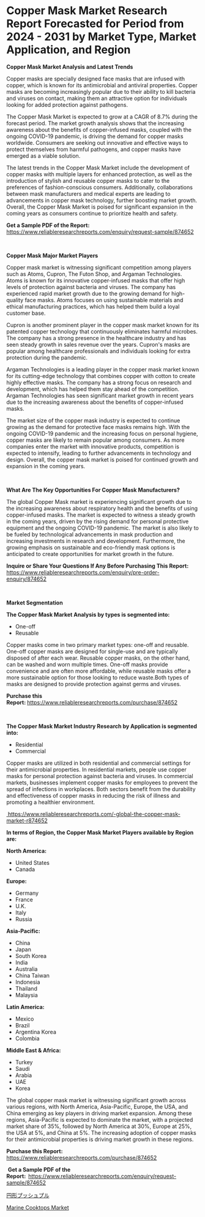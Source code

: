 <p><h1>Copper Mask Market Research Report Forecasted for Period from 2024 -  2031 by Market Type, Market Application, and Region</h1></p><p><strong>Copper Mask Market Analysis and Latest Trends</strong></p>
<p><p>Copper masks are specially designed face masks that are infused with copper, which is known for its antimicrobial and antiviral properties. Copper masks are becoming increasingly popular due to their ability to kill bacteria and viruses on contact, making them an attractive option for individuals looking for added protection against pathogens.</p><p>The Copper Mask Market is expected to grow at a CAGR of 8.7% during the forecast period. The market growth analysis shows that the increasing awareness about the benefits of copper-infused masks, coupled with the ongoing COVID-19 pandemic, is driving the demand for copper masks worldwide. Consumers are seeking out innovative and effective ways to protect themselves from harmful pathogens, and copper masks have emerged as a viable solution.</p><p>The latest trends in the Copper Mask Market include the development of copper masks with multiple layers for enhanced protection, as well as the introduction of stylish and reusable copper masks to cater to the preferences of fashion-conscious consumers. Additionally, collaborations between mask manufacturers and medical experts are leading to advancements in copper mask technology, further boosting market growth. Overall, the Copper Mask Market is poised for significant expansion in the coming years as consumers continue to prioritize health and safety.</p></p>
<p><strong>Get a Sample PDF of the Report:&nbsp;</strong> <a href="https://www.reliableresearchreports.com/enquiry/request-sample/874652">https://www.reliableresearchreports.com/enquiry/request-sample/874652</a></p>
<p>&nbsp;</p>
<p><strong>Copper Mask Major Market Players</strong></p>
<p><p>Copper mask market is witnessing significant competition among players such as Atoms, Cupron, The Futon Shop, and Argaman Technologies. Atoms is known for its innovative copper-infused masks that offer high levels of protection against bacteria and viruses. The company has experienced rapid market growth due to the growing demand for high-quality face masks. Atoms focuses on using sustainable materials and ethical manufacturing practices, which has helped them build a loyal customer base.</p><p>Cupron is another prominent player in the copper mask market known for its patented copper technology that continuously eliminates harmful microbes. The company has a strong presence in the healthcare industry and has seen steady growth in sales revenue over the years. Cupron's masks are popular among healthcare professionals and individuals looking for extra protection during the pandemic.</p><p>Argaman Technologies is a leading player in the copper mask market known for its cutting-edge technology that combines copper with cotton to create highly effective masks. The company has a strong focus on research and development, which has helped them stay ahead of the competition. Argaman Technologies has seen significant market growth in recent years due to the increasing awareness about the benefits of copper-infused masks.</p><p>The market size of the copper mask industry is expected to continue growing as the demand for protective face masks remains high. With the ongoing COVID-19 pandemic and the increasing focus on personal hygiene, copper masks are likely to remain popular among consumers. As more companies enter the market with innovative products, competition is expected to intensify, leading to further advancements in technology and design. Overall, the copper mask market is poised for continued growth and expansion in the coming years.</p></p>
<p>&nbsp;</p>
<p><strong>What Are The Key Opportunities For Copper Mask Manufacturers?</strong></p>
<p><p>The global Copper Mask market is experiencing significant growth due to the increasing awareness about respiratory health and the benefits of using copper-infused masks. The market is expected to witness a steady growth in the coming years, driven by the rising demand for personal protective equipment and the ongoing COVID-19 pandemic. The market is also likely to be fueled by technological advancements in mask production and increasing investments in research and development. Furthermore, the growing emphasis on sustainable and eco-friendly mask options is anticipated to create opportunities for market growth in the future.</p></p>
<p><strong>Inquire or Share Your Questions If Any Before Purchasing This Report:</strong> <a href="https://www.reliableresearchreports.com/enquiry/pre-order-enquiry/874652">https://www.reliableresearchreports.com/enquiry/pre-order-enquiry/874652</a></p>
<p>&nbsp;</p>
<p><strong>Market Segmentation</strong></p>
<p><strong>The Copper Mask Market Analysis by types is segmented into:</strong></p>
<p><ul><li>One-off</li><li>Reusable</li></ul></p>
<p><p>Copper masks come in two primary market types: one-off and reusable. One-off copper masks are designed for single-use and are typically disposed of after each wear. Reusable copper masks, on the other hand, can be washed and worn multiple times. One-off masks provide convenience and are often more affordable, while reusable masks offer a more sustainable option for those looking to reduce waste.Both types of masks are designed to provide protection against germs and viruses.</p></p>
<p><strong>Purchase this Report:&nbsp;</strong><a href="https://www.reliableresearchreports.com/purchase/874652">https://www.reliableresearchreports.com/purchase/874652</a></p>
<p>&nbsp;</p>
<p><strong>The Copper Mask Market Industry Research by Application is segmented into:</strong></p>
<p><ul><li>Residential</li><li>Commercial</li></ul></p>
<p><p>Copper masks are utilized in both residential and commercial settings for their antimicrobial properties. In residential markets, people use copper masks for personal protection against bacteria and viruses. In commercial markets, businesses implement copper masks for employees to prevent the spread of infections in workplaces. Both sectors benefit from the durability and effectiveness of copper masks in reducing the risk of illness and promoting a healthier environment.</p></p>
<p><a href="https://www.reliableresearchreports.com/-global-the-copper-mask-market-r874652">&nbsp;https://www.reliableresearchreports.com/-global-the-copper-mask-market-r874652</a></p>
<p><strong>In terms of Region, the Copper Mask Market Players available by Region are:</strong></p>
<p>
    <p> <strong> North America: </strong>
        <ul>
            <li>United States</li>
            <li>Canada</li>
        </ul>
        </p> 
    <p> <strong> Europe: </strong>
        <ul>
            <li>Germany</li>
            <li>France</li>
            <li>U.K.</li>
            <li>Italy</li>
            <li>Russia</li>
        </ul>
        </p> 
    <p> <strong> Asia-Pacific: </strong>
        <ul>
            <li>China</li>
            <li>Japan</li>
            <li>South Korea</li>
            <li>India</li>
            <li>Australia</li>
            <li>China Taiwan</li>
            <li>Indonesia</li>
            <li>Thailand</li>
            <li>Malaysia</li>
        </ul>
        </p> 
    <p> <strong> Latin America: </strong>
        <ul>
            <li>Mexico</li>
            <li>Brazil</li>
            <li>Argentina Korea</li>
            <li>Colombia</li>
        </ul>
        </p> 
    <p> <strong> Middle East & Africa: </strong>
        <ul>
            <li>Turkey</li>
            <li>Saudi</li>
            <li>Arabia</li>
            <li>UAE</li>
            <li>Korea</li>
        </ul>
    </p>
    </p>
<p><p>The global copper mask market is witnessing significant growth across various regions, with North America, Asia-Pacific, Europe, the USA, and China emerging as key players in driving market expansion. Among these regions, Asia-Pacific is expected to dominate the market, with a projected market share of 35%, followed by North America at 30%, Europe at 25%, the USA at 5%, and China at 5%. The increasing adoption of copper masks for their antimicrobial properties is driving market growth in these regions.</p></p>
<p><strong>Purchase this Report: </strong><a href="https://www.reliableresearchreports.com/purchase/874652">https://www.reliableresearchreports.com/purchase/874652</a></p>
<p>&nbsp;<strong>Get a Sample PDF of the Report:&nbsp;&nbsp;</strong><a href="https://www.reliableresearchreports.com/enquiry/request-sample/874652">https://www.reliableresearchreports.com/enquiry/request-sample/874652</a></p>
<p><strong></strong></p>
<p><p><a href="https://github.com/GregorioOKeefe2023/Market-Research-Report-List-1/blob/main/183165784631.md">円形プッシュプル</a></p><p><a href="https://view.publitas.com/reportprime-1/marine-cooktops-market-size-and-market-trends-complete-industry-overview-2024-to-2031/">Marine Cooktops Market</a></p></p>